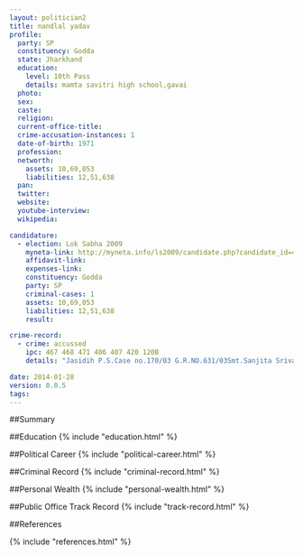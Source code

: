 ```yaml
---
layout: politician2
title: nandlal yadav
profile: 
  party: SP
  constituency: Godda
  state: Jharkhand
  education: 
    level: 10th Pass
    details: mamta savitri high school,gavai
  photo: 
  sex: 
  caste: 
  religion: 
  current-office-title: 
  crime-accusation-instances: 1
  date-of-birth: 1971
  profession: 
  networth: 
    assets: 10,69,053
    liabilities: 12,51,638
  pan: 
  twitter: 
  website: 
  youtube-interview: 
  wikipedia: 

candidature: 
  - election: Lok Sabha 2009
    myneta-link: http://myneta.info/ls2009/candidate.php?candidate_id=4200
    affidavit-link: 
    expenses-link: 
    constituency: Godda 
    party: SP
    criminal-cases: 1
    assets: 10,69,053
    liabilities: 12,51,638
    result:  

crime-record: 
  - crime: accussed
    ipc: 467 468 471 406 407 420 120B
    details: "Jasidih P.S.Case no.170/03 G.R.NO.631/03Smt.Sanjita Srivastava Judicial Magistrate 1st class Devghar 29.08.2003" 

date: 2014-01-28
version: 0.0.5
tags: 
---
```

##Summary


##Education
{% include "education.html" %}


##Political Career
{% include "political-career.html" %}


##Criminal Record
{% include "criminal-record.html" %}


##Personal Wealth
{% include "personal-wealth.html" %}


##Public Office Track Record
{% include "track-record.html" %}


##References


{% include "references.html" %}